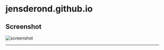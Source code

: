 # jensderond.github.io

## Screenshot
![screenshot](https://raw.githubusercontent.com/Jensderond/jensderond.github.io/master/screenshot.png)

---------
